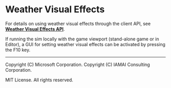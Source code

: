 # Weather Visual Effects

For details on using weather visual effects through the client API, see **[Weather Visual Effects API](../api.md#weather-visual-effects)**.

If running the sim locally with the game viewport (stand-alone game or in Editor), a GUI for setting weather visual effects can be activated by pressing the F10 key.

---

Copyright (C) Microsoft Corporation. 
Copyright (C) IAMAI Consulting Corporation.

MIT License. All rights reserved.
